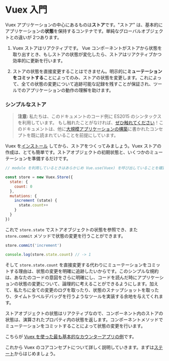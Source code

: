 # Vuex 入門

Vuex アプリケーションの中心にあるものは**ストア**です。"ストア" は、基本的にアプリケーションの**状態**を保持するコンテナです。単純なグローバルオブジェクトとの違いが 2つあります。

1. Vuex ストアはリアクティブです。 Vue コンポーネントがストアから状態を取り出すとき、もしストアの状態が変化したら、ストアはリアクティブかつ効率的に更新を行います。

2. ストアの状態を直接変更することはできません。明示的に**ミューテーションをコミットする**ことによってのみ、ストアの状態を変更します。これによって、全ての状態の変更について追跡可能な記録を残すことが保証され、ツールでのアプリケーションの動作の理解を助けます。

### シンプルなストア

> **注意:** 私たちは、このドキュメントのコード例に ES2015 のシンタックスを利用しています。 もし触れたことがなければ、[ぜひ触れてください](https://babeljs.io/docs/learn-es2015/)！このドキュメントは、他に[大規模アプリケーションの構築](https://jp.vuejs.org/guide/application.html)に書かれたコンセプトを既に読まれていることを前提にしています。

Vuex を[インストール](installation.md) してから、ストアをつくってみましょう。Vuex ストアの作成は、とても簡単です。ストアオブジェクトの初期状態と、いくつかのミューテーションを準備するだけです。

``` js
// module を利用しているときはあらかじめ Vue.use(Vuex) を呼び出していることを確認しておいてください

const store = new Vuex.Store({
  state: {
    count: 0
  },
  mutations: {
    increment (state) {
      state.count++
    }
  }
})
```

これで `store.state` でストアオブジェクトの状態を参照でき、また `store.commit` メソッドで状態の変更を行うことができます。

``` js
store.commit('increment')

console.log(store.state.count) // -> 1
```

そして `store.state.count` を直接変更する代わりにミューテーションをコミットする理由は、状態の変更を明確に追跡したいからです。このシンプルな規約は、あなたのコードの意図をさらに明確にし、コードを読んだ時にアプリケーションの状態の変更について、論理的に考えることができるようにします。加えて、私たちに全ての変更のログを取ったり、状態のスナップショットを取ったり、タイムトラベルデバッグを行うようなツールを実装する余地を与えてくれます。

ストアオブジェクトの状態はリアクティブなので、コンポーネント内のストアの状態は、演算されたプロパティ内の状態を返します。コンポーネントメソッドでミューテーションをコミットすることによって状態の変更を行います。

こちらが [Vuex を使った最も基本的なカウンターアプリの例](https://jsfiddle.net/yyx990803/n9jmu5v7/)です。

これから Vuex のコアコンセプトについて詳しく説明していきます。まずは[ステート](state.md)からはじめましょう。
